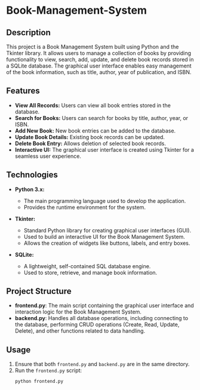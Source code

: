 # Book-Management-System

## Description
This project is a Book Management System built using Python and the Tkinter library. It allows users to manage a collection of books by providing functionality to view, search, add, update, and delete book records stored in a SQLite database. The graphical user interface enables easy management of the book information, such as title, author, year of publication, and ISBN.

## Features
- **View All Records:** Users can view all book entries stored in the database.
- **Search for Books:** Users can search for books by title, author, year, or ISBN.
- **Add New Book:** New book entries can be added to the database.
- **Update Book Details:** Existing book records can be updated.
- **Delete Book Entry:** Allows deletion of selected book records.
- **Interactive UI:** The graphical user interface is created using Tkinter for a seamless user experience.

## Technologies

- **Python 3.x:**
  - The main programming language used to develop the application.
  - Provides the runtime environment for the system.

- **Tkinter:**
  - Standard Python library for creating graphical user interfaces (GUI).
  - Used to build an interactive UI for the Book Management System.
  - Allows the creation of widgets like buttons, labels, and entry boxes.

- **SQLite:**
  - A lightweight, self-contained SQL database engine.
  - Used to store, retrieve, and manage book information.

## Project Structure
- **frontend.py**: The main script containing the graphical user interface and interaction logic for the Book Management System.
- **backend.py**: Handles all database operations, including connecting to the database, performing CRUD operations (Create, Read, Update, Delete), and other functions related to data handling.

## Usage
1. Ensure that both `frontend.py` and `backend.py` are in the same directory.
2. Run the `frontend.py` script:
   ```sh
   python frontend.py
